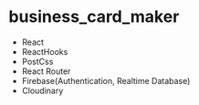 # business_card_maker

- React
- ReactHooks
- PostCss
- React Router
- Firebase(Authentication, Realtime Database)
- Cloudinary
